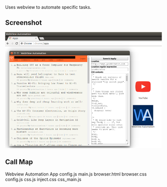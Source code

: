 Uses webview to automate specific tasks.

## Screenshot

![screenshot](/assets/screenshot.png)

## Call Map

Webview Automation App
  config.js
  main.js
    browser.html
      browser.css
      config.js
      css.js
        inject.css
      css_main.js
